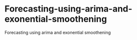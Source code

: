 # Forecasting-using-arima-and-exonential-smoothening
Forecasting using arima and exonential smoothening
